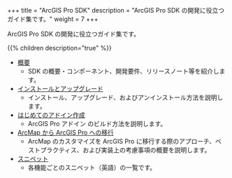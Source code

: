 +++
title = "ArcGIS Pro SDK"
description = "ArcGIS Pro SDK の開発に役立つガイド集です。"
weight = 7
+++

ArcGIS Pro SDK の開発に役立つガイド集です。

{{% children description="true"   %}}

* [概要](https://github.com/EsriJapan/arcgis-pro-sdk/wiki)  
  * SDK の概要・コンポーネント、開発要件、リリースノート等を紹介します。
* [インストールとアップグレード](https://github.com/EsriJapan/arcgis-pro-sdk/wiki/ProGuide-Installation-and-Upgrade)  
  * インストール、アップグレード、およびアンインストール方法を説明します。
* [はじめてのアドイン作成](https://github.com/EsriJapan/arcgis-pro-sdk/wiki/ProGuide-Build-Your-First-Add-in)  
  * ArcGIS Pro アドイン のビルド方法を説明します。
* [ArcMap から ArcGIS Pro への移行](https://github.com/EsriJapan/arcgis-pro-sdk/wiki/ProConcepts-Migrating-to-ArcGIS-Pro)  
  * ArcMap のカスタマイズを ArcGIS Pro に移行する際のアプローチ、ベストプラクティス、および実装上の考慮事項の概要を説明します。
* [スニペット](https://github.com/EsriJapan/arcgis-pro-sdk/wiki/ProSnippets)　　
  * 各機能ごとのスニペット（英語）の一覧です。